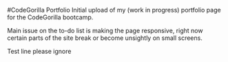 #CodeGorilla Portfolio
Initial upload of my (work in progress) portfolio page for the CodeGorilla bootcamp.

Main issue on the to-do list is making the page responsive, right now certain parts of the site break or become unsightly on small screens.

Test line please ignore